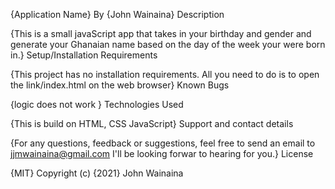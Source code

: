 {Application Name}
By {John Wainaina}
Description

{This is a small javaScript app that takes in your birthday and gender and generate your Ghanaian name based on the day of the week your were born in.}
Setup/Installation Requirements

{This project has no installation requirements. All you need to do is to open the link/index.html on the web browser}
Known Bugs

{logic does not work }
Technologies Used

{This is build on HTML, CSS JavaScript}
Support and contact details

{For any questions, feedback or suggestions, feel free to send an email to jjmwainaina@gmail.com I'll be looking forwar to hearing for you.}
License

{MIT} Copyright (c) {2021} John Wainaina